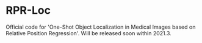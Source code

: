 # RPR-Loc
Official code for 'One-Shot Object Localization in Medical Images based on Relative Position Regression'.
Will be released soon within 2021.3.
